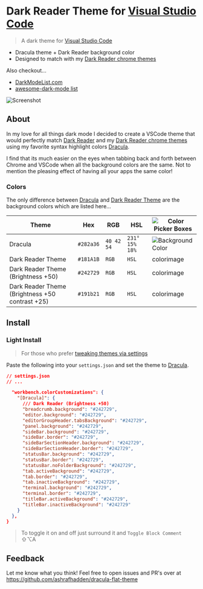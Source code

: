 <!-- TODO: Replace `Dark Reader Theme` link in Colors section w/ marketplace URL -->

# Dark Reader Theme for [Visual Studio Code](http://code.visualstudio.com)

> A dark theme for [Visual Studio Code](http://code.visualstudio.com)

- Dracula theme + Dark Reader background color
- Designed to match with my [Dark Reader chrome themes](https://www.themebeta.com/chrome/user/510929)

Also checkout...

- [DarkModeList.com](https://darkmodelist.com/)
- [awesome-dark-mode list](https://github.com/ashrafhadden/awesome-dark-mode)

![Screenshot](https://draculatheme.com/assets/img/screenshots/vscode.png)

## About

In my love for all things dark mode I decided to create a VSCode theme that would perfectly
match [Dark Reader](https://darkreader.org/) and my [Dark Reader chrome themes](https://www.themebeta.com/chrome/user/510929)
using my favorite syntax highlight colors [Dracula](https://draculatheme.com/).

I find that its much easier on the eyes when tabbing back and forth between Chrome and
VSCode when all the background colors are the same. Not to mention the pleasing effect
of having all your apps the same color!

### Colors

The only difference between [Dracula](https://marketplace.visualstudio.com/items?itemName=dracula-theme.theme-dracula)
and [Dark Reader Theme](https://github.com/ashrafhadden/dracula-flat-theme) are the background colors which are listed here...

| Theme                                              | Hex       | RGB        | HSL            | ![Color Picker Boxes](https://draculatheme.com/assets/img/color-boxes/eyedropper.png) |
| -------------------------------------------------- | --------- | ---------- | -------------- | ------------------------------------------------------------------------------------- |
| Dracula                                            | `#282a36` | `40 42 54` | `231° 15% 18%` | ![Background Color](https://draculatheme.com/assets/img/color-boxes/background.png)   |
| Dark Reader Theme                                | `#181A1B` | `RGB`      | `HSL`          | colorimage                                                                            |
| Dark Reader Theme (Brightness +50)               | `#242729` | `RGB`      | `HSL`          | colorimage                                                                            |
| Dark Reader Theme (Brightness +50 contrast +25) | `#191b21` | `RGB`      | `HSL`          | colorimage                                                                            |

## Install

### Light Install
> For those who prefer [tweaking themes via settings](https://code.visualstudio.com/docs/getstarted/themes#_customizing-a-color-theme)

Paste the following into your `settings.json` and set the theme to [Dracula](https://marketplace.visualstudio.com/items?itemName=dracula-theme.theme-dracula).

```json
// settings.json
// ...

  "workbench.colorCustomizations": {
    "[Dracula]": {
      /// Dark Reader (Brightness +50)
      "breadcrumb.background": "#242729",
      "editor.background": "#242729",
      "editorGroupHeader.tabsBackground": "#242729",
      "panel.background": "#242729",
      "sideBar.background": "#242729",
      "sideBar.border": "#242729",
      "sideBarSectionHeader.background": "#242729",
      "sideBarSectionHeader.border": "#242729",
      "statusBar.background": "#242729",
      "statusBar.border": "#242729",
      "statusBar.noFolderBackground": "#242729",
      "tab.activeBackground": "#242729",
      "tab.border": "#242729",
      "tab.inactiveBackground": "#242729",
      "terminal.background": "#242729",
      "terminal.border": "#242729",
      "titleBar.activeBackground": "#242729",
      "titleBar.inactiveBackground": "#242729"
    }
  },
}

```
> To toggle it on and off just surround it and `Toggle Block Comment` ⇧⌥A

## Feedback

Let me know what you think! Feel free to open issues and PR's over at https://github.com/ashrafhadden/dracula-flat-theme

